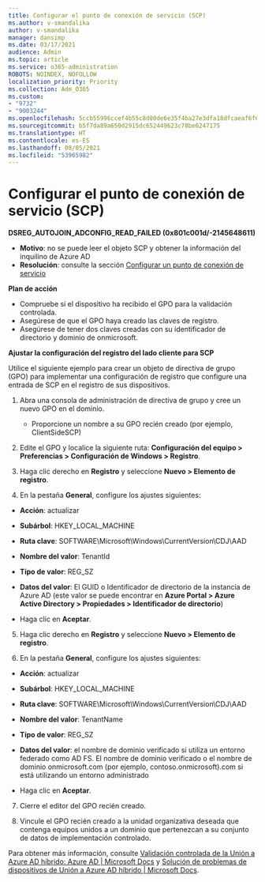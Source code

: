 ```yaml
---
title: Configurar el punto de conexión de servicio (SCP)
ms.author: v-smandalika
author: v-smandalika
manager: dansimp
ms.date: 03/17/2021
audience: Admin
ms.topic: article
ms.service: o365-administration
ROBOTS: NOINDEX, NOFOLLOW
localization_priority: Priority
ms.collection: Adm_O365
ms.custom:
- "9732"
- "9003244"
ms.openlocfilehash: 5ccb55996ccef4b55c8d80de6e35f4ba27e3dfa18dfcaeaf6f6ad1c54b6bb376
ms.sourcegitcommit: b5f7da89a650d2915dc652449623c78be6247175
ms.translationtype: HT
ms.contentlocale: es-ES
ms.lasthandoff: 08/05/2021
ms.locfileid: "53965982"
---
```

# <a name="configure-service-connection-point-scp"></a>Configurar el punto de conexión de servicio (SCP)

**DSREG_AUTOJOIN_ADCONFIG_READ_FAILED (0x801c001d/-2145648611)**

- **Motivo**: no se puede leer el objeto SCP y obtener la información del inquilino de Azure AD
- **Resolución**: consulte la sección [Configurar un punto de conexión de servicio](https://docs.microsoft.com/azure/active-directory/devices/hybrid-azuread-join-federated-domains#configure-hybrid-azure-ad-join)


**Plan de acción**

- Compruebe si el dispositivo ha recibido el GPO para la validación controlada.
- Asegúrese de que el GPO haya creado las claves de registro.
- Asegúrese de tener dos claves creadas con su identificador de directorio y dominio de onmicrosoft.

**Ajustar la configuración del registro del lado cliente para SCP**

Utilice el siguiente ejemplo para crear un objeto de directiva de grupo (GPO) para implementar una configuración de registro que configure una entrada de SCP en el registro de sus dispositivos.

1. Abra una consola de administración de directiva de grupo y cree un nuevo GPO en el dominio.
     - Proporcione un nombre a su GPO recién creado (por ejemplo, ClientSideSCP)

2. Edite el GPO y localice la siguiente ruta: **Configuración del equipo > Preferencias > Configuración de Windows > Registro**.

3. Haga clic derecho en **Registro** y seleccione **Nuevo > Elemento de registro**.

4. En la pestaña **General**, configure los ajustes siguientes:
  
- **Acción**: actualizar
    
- **Subárbol**: HKEY_LOCAL_MACHINE
    
- **Ruta clave**: SOFTWARE\Microsoft\Windows\CurrentVersion\CDJ\AAD
    
- **Nombre del valor**: TenantId
    
- **Tipo de valor**: REG_SZ
    
- **Datos del valor**: El GUID o Identificador de directorio de la instancia de Azure AD (este valor se puede encontrar en **Azure Portal > Azure Active Directory > Propiedades > Identificador de directorio**)
 
- Haga clic en **Aceptar**.
 
5. Haga clic derecho en **Registro** y seleccione **Nuevo > Elemento de registro**.

6. En la pestaña **General**, configure los ajustes siguientes:
  
- **Acción**: actualizar
    
- **Subárbol**: HKEY_LOCAL_MACHINE
    
- **Ruta clave**: SOFTWARE\Microsoft\Windows\CurrentVersion\CDJ\AAD
    
- **Nombre del valor**: TenantName
    
- **Tipo de valor**: REG_SZ
    
- **Datos del valor**: el nombre de dominio verificado si utiliza un entorno federado como AD FS. El nombre de dominio verificado o el nombre de dominio onmicrosoft.com (por ejemplo, contoso.onmicrosoft).com si está utilizando un entorno administrado

- Haga clic en **Aceptar**.

7. Cierre el editor del GPO recién creado.

8. Vincule el GPO recién creado a la unidad organizativa deseada que contenga equipos unidos a un dominio que pertenezcan a su conjunto de datos de implementación controlado.

Para obtener más información, consulte [Validación controlada de la Unión a Azure AD híbrido: Azure AD | Microsoft Docs](https://docs.microsoft.com/azure/active-directory/devices/hybrid-azuread-join-control) y [Solución de problemas de dispositivos de Unión a Azure AD híbrido | Microsoft Docs](https://docs.microsoft.com/azure/active-directory/devices/troubleshoot-hybrid-join-windows-current).









